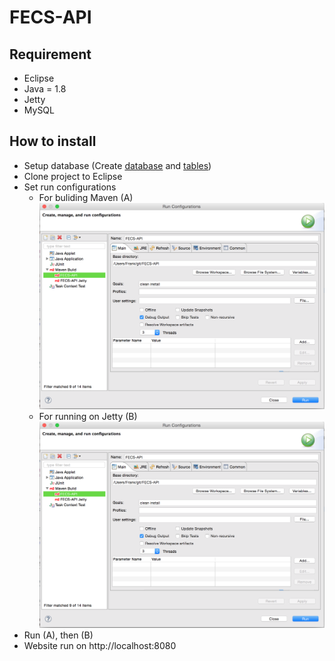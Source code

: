 # FECS-API

##  Requirement
- Eclipse
- Java = 1.8
- Jetty
- MySQL

## How to install
- Setup database (Create [database](mysql/database.sql) and [tables](mysql/tables.sql))
- Clone project to Eclipse
- Set run configurations
  - For buliding Maven (A) ![alt text](/images/run_configuration_mvn.png)
  - For running on Jetty (B) ![alt text](/images/run_configuration_mvn.png)
- Run (A), then (B)
- Website run on http://localhost:8080
